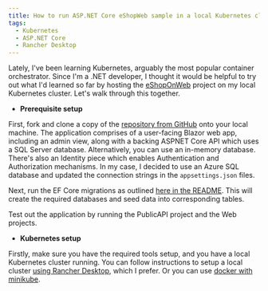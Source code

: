 ```yaml
---
title: How to run ASP.NET Core eShopWeb sample in a local Kubernetes cluster
tags:
  - Kubernetes
  - ASP.NET Core
  - Rancher Desktop
---
```


Lately, I've been learning Kubernetes, arguably the most popular container orchestrator. Since I'm a .NET developer, I thought it would be helpful to try out what I'd learned so far by hosting the [eShopOnWeb](https://github.com/dotnet-architecture/eShopOnWeb) project on my local Kubernetes cluster. Let's walk through this together.

<!--more-->

- **Prerequisite setup**

First, fork and clone a copy of the [repository from GitHub](https://github.com/dotnet-architecture/eShopOnWeb) onto your local machine. The application comprises of a user-facing Blazor web app, including an admin view, along with a backing ASPNET Core API which uses a SQL Server database. Alternatively, you can use an in-memory database. There's also an Identity piece which enables Authentication and Authorization mechanisms. In my case, I decided to use an Azure SQL database and updated the connection strings in the `appsettings.json` files.

Next, run the EF Core migrations as outlined [here in the README](https://github.com/dotnet-architecture/eShopOnWeb#configuring-the-sample-to-use-sql-server). This will create the required databases and seed data into corresponding tables.

Test out the application by running the PublicAPI project and the Web projects.

<!--more-->

- **Kubernetes setup**

Firstly, make sure you have the required tools setup, and you have a local Kubernetes cluster running. You can follow instructions to setup a local cluster [using Rancher Desktop](https://docs.rancherdesktop.io/getting-started/installation), which I prefer. Or you can use [docker with minikube](https://minikube.sigs.k8s.io/docs/start/).